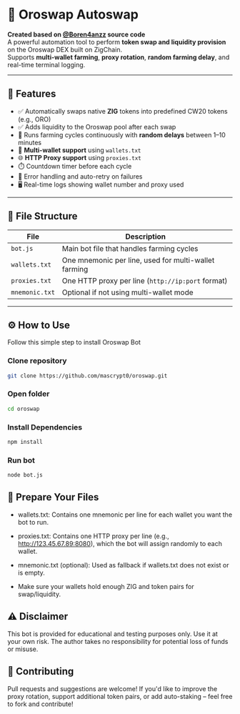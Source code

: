 # 🤖 Oroswap Autoswap

**Created based on [@Boren4anzz](https://github.com/Boren4anzz/Oroswap-Testnet) source code**<br>
A powerful automation tool to perform **token swap and liquidity provision** on the Oroswap DEX built on ZigChain.  
Supports **multi-wallet farming**, **proxy rotation**, **random farming delay**, and real-time terminal logging.

---

## 🚀 Features

- ✅ Automatically swaps native **ZIG** tokens into predefined CW20 tokens (e.g., ORO)
- ✅ Adds liquidity to the Oroswap pool after each swap
- 🔁 Runs farming cycles continuously with **random delays** between 1–10 minutes
- 🔐 **Multi-wallet support** using `wallets.txt`
- 🌐 **HTTP Proxy support** using `proxies.txt`
- ⏱️ Countdown timer before each cycle
- 🧠 Error handling and auto-retry on failures
- 🖥️ Real-time logs showing wallet number and proxy used

---

## 📁 File Structure

| File           | Description |
|----------------|-------------|
| `bot.js`   | Main bot file that handles farming cycles |
| `wallets.txt`  | One mnemonic per line, used for multi-wallet farming |
| `proxies.txt`  | One HTTP proxy per line (`http://ip:port` format) |
| `mnemonic.txt` | Optional if not using multi-wallet mode |

---

## ⚙️ How to Use
Follow this simple step to install Oroswap Bot

### Clone repository

```bash
git clone https://github.com/mascrypt0/oroswap.git
```

### Open folder

```bash
cd oroswap
```

### Install Dependencies

```bash
npm install
```
### Run bot
```bash
node bot.js
```

## 🔄 Prepare Your Files
- wallets.txt:
Contains one mnemonic per line for each wallet you want the bot to run.

- proxies.txt:
Contains one HTTP proxy per line (e.g., http://123.45.67.89:8080), which the bot will assign randomly to each wallet.
- mnemonic.txt (optional):
Used as fallback if wallets.txt does not exist or is empty.

- Make sure your wallets hold enough ZIG and token pairs for swap/liquidity.


## ⚠️ Disclaimer
This bot is provided for educational and testing purposes only.
Use it at your own risk. The author takes no responsibility for potential loss of funds or misuse.

## 🤝 Contributing
Pull requests and suggestions are welcome!
If you'd like to improve the proxy rotation, support additional token pairs, or add auto-staking – feel free to fork and contribute!

